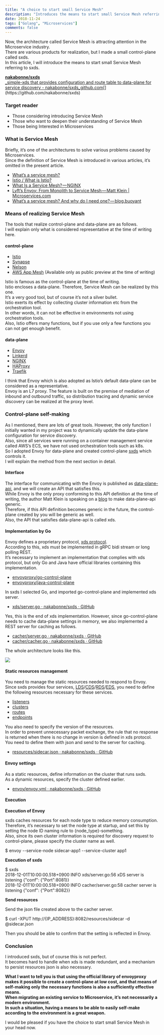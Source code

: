 ```yaml
---
title: "A choice to start small Service Mesh"
description: "Introduces the means to start small Service Mesh referring to sxds"
date: 2018-11-24
tags: ["Golang", "Microservices"]
comments: false
---
```


Now, the architecture called Service Mesh is attracting attention in the Microservice industry.  
There are various products for realization, but I made a small control-plane called sxds.  
In this article, I will introduce the means to start small Service Mesh referring to sxds.

[**nakabonne/sxds**  
_simple-xds that provides configuration and route table to data-plane for service discovery - nakabonne/sxds_github.com](https://github.com/nakabonne/sxds "https://github.com/nakabonne/sxds")[](https://github.com/nakabonne/sxds)

### Target reader

*   Those considering introducing Service Mesh
*   Those who want to deepen their understanding of Service Mesh
*   Those being Interested in Microservices

### What is Service Mesh

Briefly, it’s one of the architectures to solve various problems caused by Microservices.  
Since the definition of Service Mesh is introduced in various articles, it’s omitted in the present article.

*   [What’s a service mesh?](https://www.redhat.com/ko/topics/microservices/what-is-a-service-mesh)
*   [Istio / What is Istio?](https://istio.io/docs/concepts/what-is-istio/#what-is-a-service-mesh)
*   [What Is a Service Mesh? — NGINX](https://www.nginx.com/blog/what-is-a-service-mesh/)
*   [Lyft’s Envoy: From Monolith to Service Mesh — Matt Klein | Microservices.com](https://www.microservices.com/talks/lyfts-envoy-monolith-service-mesh-matt-klein/)
*   [What’s a service mesh? And why do I need one? — blog.buoyant](https://blog.buoyant.io/2017/04/25/whats-a-service-mesh-and-why-do-i-need-one/)

### Means of realizing Service Mesh

The tools that realize control-plane and data-plane are as follows.  
I will explain only what is considered representative at the time of writing here.

#### control-plane

*   [Istio](https://istio.io/)
*   [Synapse](https://inch-ci.org/github/airbnb/synapse)
*   [Nelson](https://getnelson.io/)
*   [AWS App Mesh](https://aws.amazon.com/jp/app-mesh/) (Available only as public preview at the time of writing)

Istio is famous as the control-plane at the time of writing.  
Istio encloses a data-plane. Therefore, Service Mesh can be realized by this one.  
It’s a very good tool, but of course it’s not a silver bullet.  
Istio exerts its effect by collecting cluster information etc from the orchestration tool.  
In other words, it can not be effective in environments not using orchestration tools.  
Also, Istio offers many functions, but if you use only a few functions you can not get enough benefit.

#### data-plane

*   [Envoy](https://www.envoyproxy.io/)
*   [Linkerd](https://linkerd.io/)
*   [NGINX](https://www.nginx.com/)
*   [HAProxy](https://www.haproxy.com/)
*   [Traefik](https://traefik.io/)

I think that Envoy which is also adopted as Istio’s default data-plane can be considered as a representative.  
Envoy is an L7 proxy. The feature is built on the premise of mediation of inbound and outbound traffic, so distribution tracing and dynamic service discovery can be realized at the proxy level.

### Control-plane self-making

As I mentioned, there are lots of great tools. However, the only function I initially wanted in my project was to dynamically update the data-plane configuration for service discovery.  
Also, since all services were running on a container management service called AWS’s ECS, we have not used orchestration tools such as k8s.  
So I adopted Envoy for data-plane and created control-plane [sxds](https://github.com/nakabonne/sxds) which controls it.  
I will explain the method from the next section in detail.

#### Interface

The interface for communicating with the Envoy is published as [data-plane-api](https://www.envoyproxy.io/docs/envoy/latest/api-v2/api), and we will create an API that satisfies this.  
While Envoy is the only proxy conforming to this API definition at the time of writing, the author Matt Klein is speaking on a [blog](https://blog.envoyproxy.io/the-universal-data-plane-api-d15cec7a) to make data-plane-api generic.  
Therefore, if this API definition becomes generic in the future, the control-plane created by you will be generic as well.  
Also, the API that satisfies data-plane-api is called xds.

#### Implementation by Go

Envoy defines a proprietary protocol, [xds protocol](https://github.com/envoyproxy/data-plane-api/blob/master/XDS_PROTOCOL.md).  
According to this, xds must be implemented in gRPC bidi stream or long polling REST.  
It’s necessary to implement an implementation that complies with xds protocol, but only Go and Java have official libraries containing this implementation.

*   [envoyproxy/go-control-plane](https://github.com/envoyproxy/go-control-plane)
*   [envoyproxy/java-control-plane](https://github.com/envoyproxy/java-control-plane)

In sxds I selected Go, and imported go-control-plane and implemented xds server.

*   [xds/server.go · nakabonne/sxds · GitHub](https://github.com/nakabonne/sxds/blob/master/server/xds/server.go)

Yes, this is the end of xds implementation. However, since go-control-plane needs to cache data-plane settings in memory, we also implemented a REST server for caching as follows.

*   [cacher/server.go · nakabonne/sxds · GitHub](https://github.com/nakabonne/sxds/blob/master/server/cacher/server.go)
*   [cacher/cacher.go · nakabonne/sxds · GitHub](https://github.com/nakabonne/sxds/blob/master/server/cacher/cacher.go)

The whole architecture looks like this.

![](https://cdn-images-1.medium.com/max/800/1*eFBElcoENe93GfH8K4ERLA.png)

#### Static resources management

You need to manage the static resources needed to respond to Envoy.  
Since sxds provides four services, [LDS](https://www.envoyproxy.io/docs/envoy/latest/configuration/listeners/lds)/[CDS](https://www.envoyproxy.io/docs/envoy/latest/configuration/cluster_manager/cds)/[RDS](https://www.envoyproxy.io/docs/envoy/latest/configuration/http_conn_man/rds)/[EDS](https://www.envoyproxy.io/docs/envoy/latest/api-v2/api/v2/eds.proto#envoy-api-file-envoy-api-v2-eds-proto), you need to define the following resources necessary for these services.

*   [listeners](https://www.envoyproxy.io/docs/envoy/latest/api-v2/api/v2/lds.proto#envoy-api-msg-listener)
*   [clusters](https://www.envoyproxy.io/docs/envoy/latest/api-v2/api/v2/cds.proto#cluster)
*   [routes](https://www.envoyproxy.io/docs/envoy/latest/api-v2/api/v2/rds.proto#routeconfiguration)
*   [endpoints](https://www.envoyproxy.io/docs/envoy/latest/api-v2/api/v2/eds.proto#envoy-api-msg-clusterloadassignment)

You also need to specify the version of the resources.  
In order to prevent unnecessary packet exchange, the rule that no response is returned when there is no change in version is defined in xds protocol.  
You need to define them with json and send to the server for caching.

*   [resources/sidecar.json · nakabonne/sxds · GitHub](https://github.com/nakabonne/sxds/blob/master/sample/resource/sidecar.json)

#### Envoy settings

As a static resources, define information on the cluster that runs sxds.  
As a dynamic resources, specify the cluster defined earlier.

*   [envoy/envoy.yml · nakabonne/sxds · GitHub](https://github.com/nakabonne/sxds/blob/master/sample/envoy/envoy.yml)

#### Execution

**Execution of Envoy**

sxds caches resources for each node type to reduce memory consumption.  
Therefore, it’s necessary to set the node type at startup, and set this by setting the node ID naming rule to {node\_type}-something.  
Also, since its own cluster information is required for discovery request to control-plane, please specify the cluster name as well.

$ envoy --service-node sidecar-app1 --service-cluster app1

**Execution of sxds**

$ sxds  
2018-12-01T10:00:00.518+0900    INFO    xds/server.go:56    xDS server is listening {"conf": {"Port":8081}}  
2018-12-01T10:00:00.518+0900    INFO    cacher/server.go:58 cacher server is listening  {"conf": {"Port":8082}}

**Send resources**

Send the json file created above to the cacher server.

$ curl -XPUT http://{IP\_ADDRESS}:8082/resources/sidecar -d @sidecar.json

Then you should be able to confirm that the setting is reflected in Envoy.

### Conclusion

I introduced sxds, but of course this is not perfect.  
It becomes hard to handle when xds is made redundant, and a mechanism to persist resources json is also necessary.

**What I want to tell you is that using the official library of envoyproxy makes it possible to create a control-plane at low cost, and that means of self-making only the necessary functions is also a sufficiently effective means.  
When migrating an existing service to Microservice, it’s not necessarily a modern environment.  
In such a situation, having a means to be able to easily self-make according to the environment is a great weapon.**

I would be pleased if you have the choice to start small Service Mesh in your head now.
